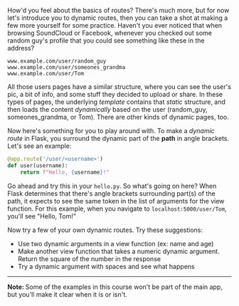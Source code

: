 How'd you feel about the basics of routes? There's much more, but for now let's introduce you to dynamic routes, then you can take a shot at making a few more yourself for some practice. Haven't you ever noticed that when browsing SoundCloud or Facebook, whenever you checked out some random guy's profile that you could see something like these in the address?

```
www.example.com/user/random_guy
www.example.com/user/someones_grandma
www.example.com/user/Tom
```

All those users pages have a similar structure, where you can see the user's pic, a bit of info, and some stuff they decided to upload or share. In these types of pages, the underlying *template* contains that *static* structure, and then loads the content *dynamically* based on the user (random_guy, someones_grandma, or Tom). There are other kinds of dynamic pages, too.

Now here's something for you to play around with. To make a *dynamic route* in Flask, you surround the dynamic part of the **path** in angle brackets. Let's see an example:

```python
@app.route('/user/<username>')
def user(username):
    return f"Hello, {username}!"
```

Go ahead and try this in your `hello.py`. So what's going on here? When Flask determines that there's angle brackets surrounding part(s) of the path, it expects to see the same token in the list of arguments for the view function. For this example, when you navigate to `localhost:5000/user/Tom`, you'll see "Hello, Tom!"

Now try a few of your own dynamic routes. Try these suggestions:

- Use two dynamic arguments in a view function (ex: name and age)
- Make another view function that takes a numeric dynamic argument. Return the square of the number in the response
- Try a dynamic argument with spaces and see what happens

[//]: # (I have no idea what would happen for number 3 lol yet)

---

<div class="alert alert-warning" role="alert"><strong>Note: </strong>Some of the examples in this course won't be part of the main app, but you'll make it clear when it is or isn't.
</div>
